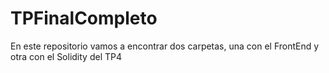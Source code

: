 # TPFinalCompleto
En este repositorio vamos a encontrar dos carpetas, una con el FrontEnd y otra con el Solidity del TP4
